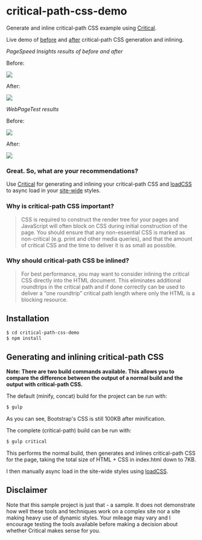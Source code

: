 critical-path-css-demo
======================

Generate and inline critical-path CSS example using [Critical](http://github.com/addyosmani/critical).

Live demo of [before](http://addyosmani.github.io/critical-path-css-demo/output/normal) and [after](http://addyosmani.github.io/critical-path-css-demo/output/critical) critical-path CSS generation and inlining.

*PageSpeed Insights results of before and after*

Before:

![](http://i.imgur.com/3vB2xRB.png)

After:

![](http://i.imgur.com/Kk6kCqn.png)

*WebPageTest results*

Before:

![](http://i.imgur.com/21Nrffy.png)

After:

![](http://i.imgur.com/GtINgPj.png)

### Great. So, what are your recommendations?

Use [Critical](https://github.com/addyosmani/critical) for generating and inlining your critical-path CSS and [loadCSS](https://github.com/filamentgroup/loadCSS/) to
async load in your [site-wide](https://github.com/addyosmani/critical-path-css-demo/blob/gh-pages/output/critical/index.html#L61) styles.

### Why is critical-path CSS important?

> CSS is required to construct the render tree for your pages and JavaScript will often block on CSS during initial construction of the page. You should ensure that any non-essential CSS is marked as non-critical (e.g. print and other media queries), and that the amount of critical CSS and the time to deliver it is as small as possible.

### Why should critical-path CSS be inlined?

> For best performance, you may want to consider inlining the critical CSS directly into the HTML document. This eliminates additional roundtrips in the critical path and if done correctly can be used to deliver a “one roundtrip” critical path length where only the HTML is a blocking resource.

## Installation

```sh
$ cd critical-path-css-demo
$ npm install
```

## Generating and inlining critical-path CSS

**Note: There are two build commands available. This allows you to compare the difference
between the output of a normal build and the output with critical-path CSS.**

The default (minify, concat) build for the project can be run with:

```sh
$ gulp
```

As you can see, Bootstrap's CSS is still 100KB after minification.

The complete (critical-path) build can be run with:

```sh
$ gulp critical
```

This performs the normal build, then generates and inlines critical-path CSS for the page,
taking the total size of HTML + CSS in index.html down to 7KB.

I then manually async load in the site-wide styles using [loadCSS](https://github.com/filamentgroup/loadCSS/).

## Disclaimer

Note that this sample project is just that - a sample. It does not demonstrate how well these tools and
techniques work on a complex site nor a site making heavy use of dynamic styles. Your mileage may vary
and I encourage testing the tools available before making a decision about whether Critical makes sense
for you.
